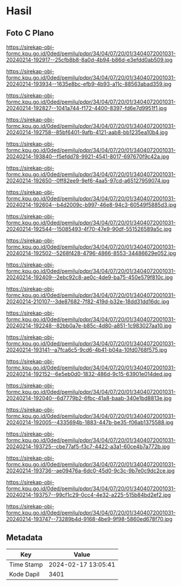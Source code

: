 # Hasil

## Foto C Plano

https://sirekap-obj-formc.kpu.go.id/0ded/pemilu/pdpr/34/04/07/20/01/3404072001031-20240214-192917--25cfb8b8-8a0d-4b94-b86d-e3efdd0ab509.jpg

https://sirekap-obj-formc.kpu.go.id/0ded/pemilu/pdpr/34/04/07/20/01/3404072001031-20240214-193934--1635e8bc-efb9-4b93-a11c-88563abad359.jpg

https://sirekap-obj-formc.kpu.go.id/0ded/pemilu/pdpr/34/04/07/20/01/3404072001031-20240214-192827--1041a744-f172-4400-8397-fd6e7d9951f1.jpg

https://sirekap-obj-formc.kpu.go.id/0ded/pemilu/pdpr/34/04/07/20/01/3404072001031-20240214-192758--85bf6401-9afb-4121-aab8-bb1235ea10b4.jpg

https://sirekap-obj-formc.kpu.go.id/0ded/pemilu/pdpr/34/04/07/20/01/3404072001031-20240214-193840--f5efdd78-9921-4541-8017-697670f9c42a.jpg

https://sirekap-obj-formc.kpu.go.id/0ded/pemilu/pdpr/34/04/07/20/01/3404072001031-20240214-192650--0ff82ee9-9ef6-4aa5-97cd-a65127959074.jpg

https://sirekap-obj-formc.kpu.go.id/0ded/pemilu/pdpr/34/04/07/20/01/3404072001031-20240214-192604--b4d2009c-b997-46e8-94c3-60549f5885d3.jpg

https://sirekap-obj-formc.kpu.go.id/0ded/pemilu/pdpr/34/04/07/20/01/3404072001031-20240214-192544--15085493-4f70-47e9-90df-551526589a5c.jpg

https://sirekap-obj-formc.kpu.go.id/0ded/pemilu/pdpr/34/04/07/20/01/3404072001031-20240214-192502--5268f428-4796-4866-8553-34486629e052.jpg

https://sirekap-obj-formc.kpu.go.id/0ded/pemilu/pdpr/34/04/07/20/01/3404072001031-20240214-192409--2ebc92c8-ae0c-4de9-ba75-450e579f810c.jpg

https://sirekap-obj-formc.kpu.go.id/0ded/pemilu/pdpr/34/04/07/20/01/3404072001031-20240214-210107--3de87682-7f82-419d-b32e-18dd31dd16dc.jpg

https://sirekap-obj-formc.kpu.go.id/0ded/pemilu/pdpr/34/04/07/20/01/3404072001031-20240214-192248--82bb0a7e-b85c-4d80-a851-1c983027aa10.jpg

https://sirekap-obj-formc.kpu.go.id/0ded/pemilu/pdpr/34/04/07/20/01/3404072001031-20240214-193141--a7fca6c5-9cd6-4b41-b04a-10fd0768f575.jpg

https://sirekap-obj-formc.kpu.go.id/0ded/pemilu/pdpr/34/04/07/20/01/3404072001031-20240214-192152--6e5eb0d0-1832-486d-9c15-63901e014ded.jpg

https://sirekap-obj-formc.kpu.go.id/0ded/pemilu/pdpr/34/04/07/20/01/3404072001031-20240214-192040--6d7779b2-6fbc-41a8-baab-340e1bd8813e.jpg

https://sirekap-obj-formc.kpu.go.id/0ded/pemilu/pdpr/34/04/07/20/01/3404072001031-20240214-192005--4335694b-1883-447b-be35-f06ab1375588.jpg

https://sirekap-obj-formc.kpu.go.id/0ded/pemilu/pdpr/34/04/07/20/01/3404072001031-20240214-193725--cbe77af5-f3c7-4422-a3a1-60ce4b7a772b.jpg

https://sirekap-obj-formc.kpu.go.id/0ded/pemilu/pdpr/34/04/07/20/01/3404072001031-20240214-193736--ae09476a-6dc0-45d0-9c3c-9b7e0c9dc2ce.jpg

https://sirekap-obj-formc.kpu.go.id/0ded/pemilu/pdpr/34/04/07/20/01/3404072001031-20240214-193757--99cf1c29-0cc4-4e32-a225-515b84bd2ef2.jpg

https://sirekap-obj-formc.kpu.go.id/0ded/pemilu/pdpr/34/04/07/20/01/3404072001031-20240214-193747--73289b4d-9168-4be9-9f98-5860ed678f70.jpg


## Metadata

| Key        | Value               |
| ---------- | ------------------- |
| Time Stamp | 2024-02-17 13:05:41 |
| Kode Dapil | 3401                |



